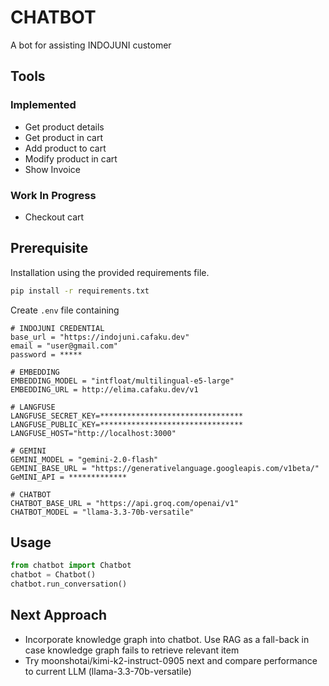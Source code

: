 # CHATBOT
A bot for assisting INDOJUNI customer

## Tools
### Implemented
- Get product details
- Get product in cart
- Add product to cart
- Modify product in cart
- Show Invoice

### Work In Progress
- Checkout cart

## Prerequisite
Installation using the provided requirements file.
```bash
pip install -r requirements.txt
```

Create `.env` file containing
```env
# INDOJUNI CREDENTIAL
base_url = "https://indojuni.cafaku.dev"
email = "user@gmail.com"
password = *****

# EMBEDDING
EMBEDDING_MODEL = "intfloat/multilingual-e5-large"
EMBEDDING_URL = http://elima.cafaku.dev/v1

# LANGFUSE 
LANGFUSE_SECRET_KEY=********************************
LANGFUSE_PUBLIC_KEY=********************************
LANGFUSE_HOST="http://localhost:3000"

# GEMINI
GEMINI_MODEL = "gemini-2.0-flash"
GEMINI_BASE_URL = "https://generativelanguage.googleapis.com/v1beta/"
GeMINI_API = *************

# CHATBOT
CHATBOT_BASE_URL = "https://api.groq.com/openai/v1"
CHATBOT_MODEL = "llama-3.3-70b-versatile"
```

## Usage
```python
from chatbot import Chatbot
chatbot = Chatbot()
chatbot.run_conversation()
```

## Next Approach
- Incorporate knowledge graph into chatbot. Use RAG as a fall-back in case knowledge graph fails to retrieve relevant item
- Try moonshotai/kimi-k2-instruct-0905 next and compare performance to current LLM (llama-3.3-70b-versatile)